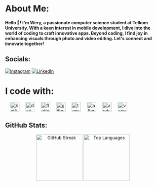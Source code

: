 # About Me:
<h4 align="left">Hello 👋! I'm Wery, a passionate computer science student at Telkom University. With a keen interest in mobile development, I dive into the world of coding to craft innovative apps. Beyond coding, I find joy in enhancing visuals through photo and video editing. Let's connect and innovate together!</h4>

## Socials:
[![Instagram](https://img.shields.io/badge/Instagram-%23E4405F.svg?logo=Instagram&logoColor=white)](https://instagram.com/wery_holanta) [![LinkedIn](https://img.shields.io/badge/LinkedIn-%230077B5.svg?logo=linkedin&logoColor=white)](https://linkedin.com/in/weryholantamangera) 

# I code with:
<div align="left">
  <img width="12" />
  <img src="https://cdn.jsdelivr.net/gh/devicons/devicon/icons/kotlin/kotlin-original.svg" height="30" alt="kotlin logo"  />
  <img width="12" />
  <img src="https://cdn.jsdelivr.net/gh/devicons/devicon/icons/dart/dart-original.svg" height="30" alt="dart logo"  />
  <img width="12" />
  <img src="https://cdn.jsdelivr.net/gh/devicons/devicon/icons/flutter/flutter-original.svg" height="30" alt="flutter logo"  />
  <img width="12" />
  <img src="https://cdn.jsdelivr.net/gh/devicons/devicon/icons/github/github-original.svg" height="30" alt="github logo"  />
  <img width="12" />
  <img src="https://cdn.jsdelivr.net/gh/devicons/devicon/icons/tensorflow/tensorflow-original.svg" height="30" alt="tensorflow logo"  />
  <img width="12" />
  <img src="https://cdn.jsdelivr.net/gh/devicons/devicon/icons/aftereffects/aftereffects-original.svg" height="30" alt="aftereffects logo"  />
  <img width="12" />
  <img src="https://cdn.jsdelivr.net/gh/devicons/devicon/icons/androidstudio/androidstudio-original.svg" height="30" alt="androidstudio logo"  />
  <img width="12" />
  <img src="https://cdn.jsdelivr.net/gh/devicons/devicon/icons/vscode/vscode-original.svg" height="30" alt="vscode logo"  />
</div>

<h2>GitHub Stats:</h2>
<div align="center">
  <img src="https://github-readme-streak-stats.herokuapp.com/?user=Wery-wer&theme=omni&hide_border=false" alt="GitHub Streak" height="150">
  <img src="https://github-readme-stats.vercel.app/api/top-langs/?username=Wery-wer&theme=omni&hide_border=false&include_all_commits=true&count_private=true&layout=compact" alt="Top Languages" height="150">
</div>

###

###
<!-- Proudly created with GPRM ( https://gprm.itsvg.in ) -->
